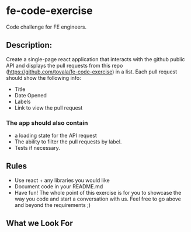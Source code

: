 # fe-code-exercise
Code challenge for FE engineers.

## Description:
Create a single-page react application that interacts with the github public API and displays the pull requests from this repo (https://github.com/tovala/fe-code-exercise) in a list. Each pull request should show the following info:

- Title
- Date Opened
- Labels
- Link to view the pull request

### The app should also contain
- a loading state for the API request
- The ability to filter the pull requests by label.
- Tests if necessary.

## Rules
- Use react + any libraries you would like
- Document code in your README.md
- Have fun! The whole point of this exercise is for you to showcase the way you code and start a conversation with us. Feel free to go above and beyond the requirements ;) 

## What we Look For
